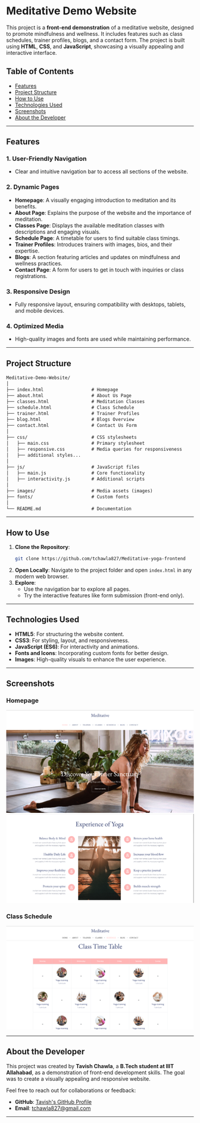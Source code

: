 
# Meditative Demo Website

This project is a **front-end demonstration** of a meditative website, designed to promote mindfulness and wellness. It includes features such as class schedules, trainer profiles, blogs, and a contact form. The project is built using **HTML**, **CSS**, and **JavaScript**, showcasing a visually appealing and interactive interface.

## Table of Contents

- [Features](#features)
- [Project Structure](#project-structure)
- [How to Use](#how-to-use)
- [Technologies Used](#technologies-used)
- [Screenshots](#screenshots)
- [About the Developer](#about-the-developer)


---

## Features

### 1. User-Friendly Navigation
- Clear and intuitive navigation bar to access all sections of the website.

### 2. Dynamic Pages
- **Homepage**: A visually engaging introduction to meditation and its benefits.
- **About Page**: Explains the purpose of the website and the importance of meditation.
- **Classes Page**: Displays the available meditation classes with descriptions and engaging visuals.
- **Schedule Page**: A timetable for users to find suitable class timings.
- **Trainer Profiles**: Introduces trainers with images, bios, and their expertise.
- **Blogs**: A section featuring articles and updates on mindfulness and wellness practices.
- **Contact Page**: A form for users to get in touch with inquiries or class registrations.

### 3. Responsive Design
- Fully responsive layout, ensuring compatibility with desktops, tablets, and mobile devices.

### 4. Optimized Media
- High-quality images and fonts are used while maintaining performance.

---

## Project Structure

```
Meditative-Demo-Website/
│
├── index.html                  # Homepage
├── about.html                  # About Us Page
├── classes.html                # Meditation Classes
├── schedule.html               # Class Schedule
├── trainer.html                # Trainer Profiles
├── blog.html                   # Blogs Overview
├── contact.html                # Contact Us Form
│
├── css/                        # CSS stylesheets
│   ├── main.css                # Primary stylesheet
│   ├── responsive.css          # Media queries for responsiveness
│   ├── additional styles...    
│
├── js/                         # JavaScript files
│   ├── main.js                 # Core functionality
│   ├── interactivity.js        # Additional scripts
│
├── images/                     # Media assets (images)
├── fonts/                      # Custom fonts
│
└── README.md                   # Documentation
```

---

## How to Use

1. **Clone the Repository**:
   ```bash
   git clone https://github.com/tchawla827/Meditative-yoga-frontend
   ```
2. **Open Locally**:
   Navigate to the project folder and open `index.html` in any modern web browser.
3. **Explore**:
   - Use the navigation bar to explore all pages.
   - Try the interactive features like form submission (front-end only).

---

## Technologies Used

- **HTML5**: For structuring the website content.
- **CSS3**: For styling, layout, and responsiveness.
- **JavaScript (ES6)**: For interactivity and animations.
- **Fonts and Icons**: Incorporating custom fonts for better design.
- **Images**: High-quality visuals to enhance the user experience.

---

## Screenshots

### Homepage
![Homepage Screenshot](images/ss1.png)
![Homepage Screenshot](images/ss2.png)

### Class Schedule
![Schedule Screenshot](images/ss4.png)



---

## About the Developer

This project was created by **Tavish Chawla**, a **B.Tech student at IIIT Allahabad**, as a demonstration of front-end development skills. The goal was to create a visually appealing and responsive website.

Feel free to reach out for collaborations or feedback:
- **GitHub**: [Tavish's GitHub Profile](https://github.com/tchawla827)
- **Email**: tchawla827@gmail.com

---

